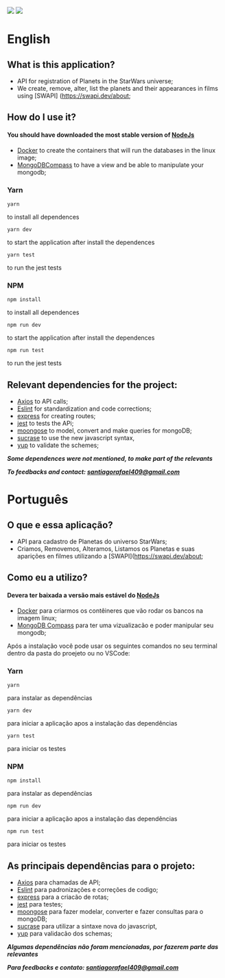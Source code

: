 ![](https://img.shields.io/badge/node-12.18.0-yellowgreen)
![](https://img.shields.io/badge/npm-6.9.0-red)

# English

## What is this application?

- API for registration of Planets in the StarWars universe;
- We create, remove, alter, list the planets and their appearances in films using [SWAPI] (https://swapi.dev/about;

## How do I use it?

#### You should have downloaded the most stable version of [NodeJs](https://nodejs.org/en/)


- [Docker](https://docs.docker.com/) to create the containers that will run the databases in the linux image;
- [MongoDBCompass](https://www.mongodb.com/products/compass) to have a view and be able to manipulate your mongodb;

### Yarn

 ``` 
yarn 
``` 
to install all dependences

 ``` 
 yarn dev 
 ``` 
 to start the application after install the dependences
 
 ```
 yarn test
 ```
 
 to run the jest tests
 
### NPM

```
npm install
``` 
to install all dependences
```
npm run dev
``` 
 to start the application after install the dependences
 
```
npm run test
```
to run the jest tests

## Relevant dependencies for the project:
- [Axios](https://github.com/axios/axios) to API calls;
- [Eslint](https://eslint.org/) for standardization and code corrections;
- [express](https://github.com/expressjs/express) for creating routes;
- [jest](https://jestjs.io/) to tests the APi;
- [moongose](https://mongoosejs.com/) to model, convert and make queries for mongoDB;
- [sucrase](https://github.com/alangpierce/sucrase) to use the new javascript syntax,
- [yup](https://github.com/jquense/yup) to validate the schemes;


***Some dependences were not mentioned, to make part of the relevants***

***To feedbacks and contact: santiagorafael409@gmail.com***


# Português

## O que e essa aplicação?

- API para cadastro de Planetas do universo StarWars;
- Criamos, Removemos, Alteramos, Listamos os Planetas e suas aparições en filmes utilizando a [SWAPI](https://swapi.dev/about;


## Como eu a utilizo?

#### Devera ter baixada a versão mais estável do [NodeJs](https://nodejs.org/en/)

- [Docker](https://docs.docker.com/) para criarmos os contêineres que vão rodar os bancos na imagem linux;
- [MongoDB Compass](https://www.mongodb.com/products/compass) para ter uma vizualizacão e poder manipular seu mongodb;


Após a instalação você pode usar os seguintes comandos no seu terminal dentro da pasta do proejeto ou no VSCode:

### Yarn

 ``` 
yarn 
``` 
para instalar as dependências

 ``` 
 yarn dev
 ``` 
 para iniciar a aplicação apos a instalação das dependências
 
 ```
 yarn test
 ```
 para iniciar os testes
 
### NPM

```
npm install
``` 
para instalar as dependências
```
npm run dev
``` 
para iniciar a aplicação apos a instalação das dependências

```
npm run test
``` 
para iniciar os testes


## As principais dependências para o projeto:
- [Axios](https://github.com/axios/axios) para chamadas de API;
- [Eslint](https://eslint.org/) para padronizações e correções de codigo;
- [express](https://github.com/expressjs/express) para a criacão de rotas;
- [jest](https://jestjs.io/) para testes;
- [moongose](https://mongoosejs.com/) para fazer modelar, converter e fazer consultas para o mongoDB;
- [sucrase](https://github.com/alangpierce/sucrase) para utilizar a sintaxe nova do javascript,
- [yup](https://github.com/jquense/yup) para validacão dos schemas;


***Algumas dependências não foram mencionadas, por fazerem parte das relevantes***

***Para feedbacks e contato: santiagorafael409@gmail.com***
